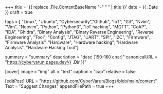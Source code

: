 +++
title = '{{ replace .File.ContentBaseName "-" " " | title }}'
date = {{ .Date }}
draft = true

tags = [
"Linux", "Ubuntu", "Cybersecurity","Github", "IoT",
"Git", "Nvim", "Vim", "Neovim", "Python", "Python3", 
"IoT hacking", "MQTT", "CoAP", "IDA", "Ghidra",
"Binary Analysis", "Binary Reverse Engineering",
"Reverse Engineering", "Tool", "Config", "JTAG",
"UART", "SPI", "I2C", "Firmware", "Firmware Analysis",
"Hardware", "Hardware hacking", "Hardware Analysis",
"Hardware Hacking Tool"] 

summary = "summary"
description = "desc (150-160 char)"
canonicalURL = "https://cybervarun.pages.dev/{{ .Dir }}" 

[cover] 
image = "img" 
alt = "text"
caption = "cap" 
relative = false

[editPost]
URL = "https://github.com/CyberVarun/Blogs/blob/main/content"
Text = "Suggest Changes"
appendFilePath = true
+++
